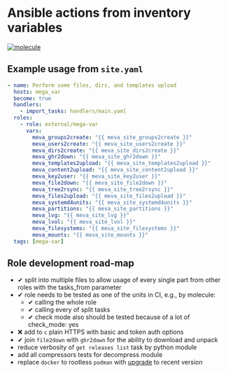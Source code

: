 # Ansible actions from inventory variables

[![molecule](https://github.com/raven428/ansible-mega-var/actions/workflows/molecule.yaml/badge.svg)](https://github.com/raven428/ansible-mega-var/actions/workflows/molecule.yaml)

## Example usage from `site.yaml`

```yaml
- name: Perform some files, dirs, and templates upload
  hosts: mega_var
  become: true
  handlers:
    - import_tasks: handlers/main.yaml
  roles:
    - role: external/mega-var
      vars:
        meva_groups2create: "{{ meva_site_groups2create }}"
        meva_users2create: "{{ meva_site_users2create }}"
        meva_dirs2create: "{{ meva_site_dirs2create }}"
        meva_ghr2down: "{{ meva_site_ghr2down }}"
        meva_templates2upload: "{{ meva_site_templates2upload }}"
        meva_content2upload: "{{ meva_site_content2upload }}"
        meva_key2user: "{{ meva_site_key2user }}"
        meva_file2down: "{{ meva_site_file2down }}"
        meva_tree2rsync: "{{ meva_site_tree2rsync }}"
        meva_files2upload: "{{ meva_site_files2upload }}"
        meva_systemd4units: "{{ meva_site_systemd4units }}"
        meva_partitions: "{{ meva_site_partitions }}"
        meva_lvg: "{{ meva_site_lvg }}"
        meva_lvol: "{{ meva_site_lvol }}"
        meva_filesystems: "{{ meva_site_filesystems }}"
        meva_mounts: "{{ meva_site_mounts }}"
  tags: [mega-var]
```

## Role development road-map

- ✔ split into multiple files to allow usage of every single part from other roles with the tasks_from parameter
- ✔ role needs to be tested as one of the units in CI, e.g., by molecule:
  - ✔ calling the whole role
  - ✔ calling every of split tasks
  - ✔ check mode also should be tested because of a lot of check_mode: yes
- ❌ add to `c` plain HTTPS with basic and token auth options
- ✔ join `file2down` with `ghr2down` for the ability to download and unpack
- reduce verbosity of `get releases list` task by python module
- add all compressors tests for decompress module
- replace `docker` to rootless `podman` with [upgrade](https://github.com/raven428/container-images/blob/master/podman.sh) to recent version
